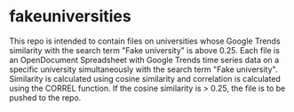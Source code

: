 # fakeuniversities
This repo is intended to contain files on universities whose Google Trends similarity with the search term "Fake university" is above 0.25.
Each file is an OpenDocument Spreadsheet with Google Trends time series data on a specific university simultaneously with the search term "Fake university".
Similarity is calculated using cosine similarity and correlation is calculated using the CORREL function.
If the cosine similarity is > 0.25, the file is to be pushed to the repo.
